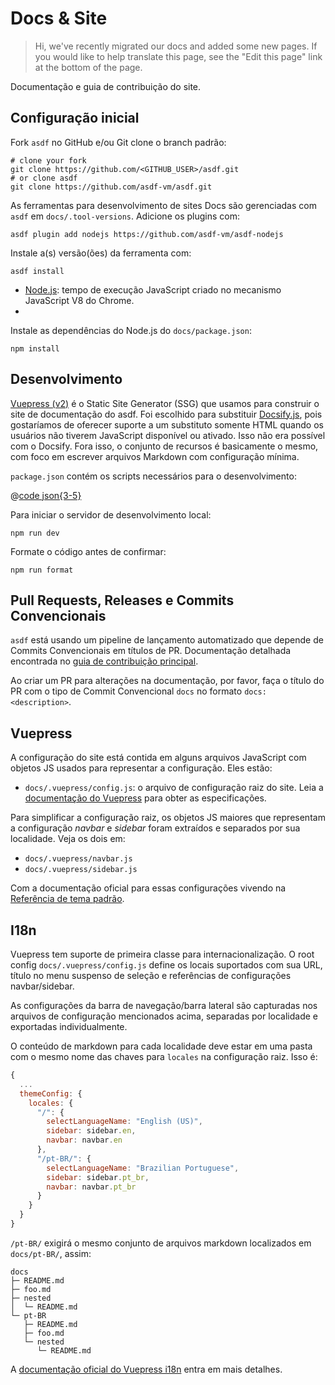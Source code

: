 # Docs & Site

> Hi, we've recently migrated our docs and added some new pages. If you would like to help translate this page, see the "Edit this page" link at the bottom of the page.

Documentação e guia de contribuição do site.

## Configuração inicial

Fork `asdf` no GitHub e/ou Git clone o branch padrão:

```shell:no-line-numbers
# clone your fork
git clone https://github.com/<GITHUB_USER>/asdf.git
# or clone asdf
git clone https://github.com/asdf-vm/asdf.git
```

As ferramentas para desenvolvimento de sites Docs são gerenciadas com `asdf` em `docs/.tool-versions`. Adicione os plugins com:

```shell:no-line-numbers
asdf plugin add nodejs https://github.com/asdf-vm/asdf-nodejs
```

Instale a(s) versão(ões) da ferramenta com:

```shell:no-line-numbers
asdf install
```

- [Node.js](https://nodejs.org): tempo de execução JavaScript criado no mecanismo JavaScript V8 do Chrome.
- 
Instale as dependências do Node.js do `docs/package.json`:

```shell:no-line-numbers
npm install
```

## Desenvolvimento

[Vuepress (v2)](https://v2.vuepress.vuejs.org/) é o Static Site Generator (SSG) que usamos para construir o site de documentação do asdf. Foi escolhido para substituir [Docsify.js](https://docsify.js.org/), pois gostaríamos de oferecer suporte a um substituto somente HTML quando os usuários não tiverem JavaScript disponível ou ativado. Isso não era possível com o Docsify. Fora isso, o conjunto de recursos é basicamente o mesmo, com foco em escrever arquivos Markdown com configuração mínima.

`package.json` contém os scripts necessários para o desenvolvimento:

@[code json{3-5}](../package.json)

 Para iniciar o servidor de desenvolvimento local:

```shell:no-line-numbers
npm run dev
```

Formate o código antes de confirmar:

```shell:no-line-numbers
npm run format
```

## Pull Requests, Releases e Commits Convencionais

`asdf` está usando um pipeline de lançamento automatizado que depende de Commits Convencionais em títulos de PR. Documentação detalhada encontrada no [guia de contribuição principal](./core.md).

Ao criar um PR para alterações na documentação, por favor, faça o título do PR com o tipo de Commit Convencional `docs` no formato `docs: <description>`.

## Vuepress

A configuração do site está contida em alguns arquivos JavaScript com objetos JS usados para representar a configuração. Eles estão:

- `docs/.vuepress/config.js`: o arquivo de configuração raiz do site. Leia a [documentação do Vuepress](https://v2.vuepress.vuejs.org/guide/configuration.html#config-file) para obter as especificações.

Para simplificar a configuração raiz, os objetos JS maiores que representam a configuração _navbar_ e _sidebar_ foram extraídos e separados por sua localidade. Veja os dois em:

- `docs/.vuepress/navbar.js`
- `docs/.vuepress/sidebar.js`

Com a documentação oficial para essas configurações vivendo na [Referência de tema padrão](https://v2.vuepress.vuejs.org/reference/default-theme/config.html#locale-config).

## I18n

Vuepress tem suporte de primeira classe para internacionalização. O root config `docs/.vuepress/config.js` define os locais suportados com sua URL, título no menu suspenso de seleção e referências de configurações navbar/sidebar.

As configurações da barra de navegação/barra lateral são capturadas nos arquivos de configuração mencionados acima, separadas por localidade e exportadas individualmente.

O conteúdo de markdown para cada localidade deve estar em uma pasta com o mesmo nome das chaves para `locales` na configuração raiz.  Isso é:

```js
{
  ...
  themeConfig: {
    locales: {
      "/": {
        selectLanguageName: "English (US)",
        sidebar: sidebar.en,
        navbar: navbar.en
      },
      "/pt-BR/": {
        selectLanguageName: "Brazilian Portuguese",
        sidebar: sidebar.pt_br,
        navbar: navbar.pt_br
      }
    }
  }
}
```

`/pt-BR/` exigirá o mesmo conjunto de arquivos markdown localizados em `docs/pt-BR/`, assim:

```shell:no-line-numbers
docs
├─ README.md
├─ foo.md
├─ nested
│  └─ README.md
└─ pt-BR
   ├─ README.md
   ├─ foo.md
   └─ nested
      └─ README.md
```

A [documentação oficial do Vuepress i18n](https://v2.vuepress.vuejs.org/guide/i18n.html#site-i18n-config) entra em mais detalhes.
